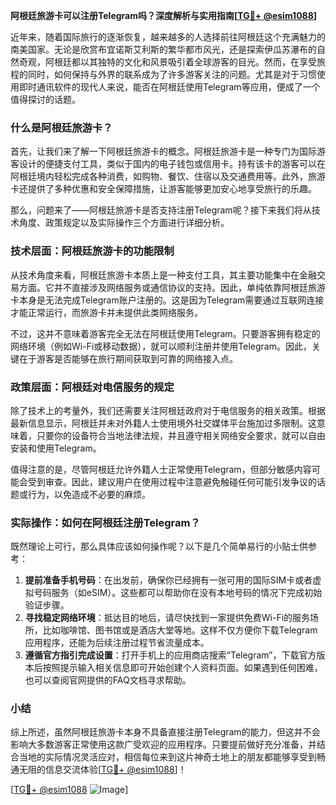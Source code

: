 **阿根廷旅游卡可以注册Telegram吗？深度解析与实用指南[[TG💪+ @esim1088](https://t.me/s/esim1088)]**

近年来，随着国际旅行的逐渐恢复，越来越多的人选择前往阿根廷这个充满魅力的南美国家。无论是欣赏布宜诺斯艾利斯的繁华都市风光，还是探索伊瓜苏瀑布的自然奇观，阿根廷都以其独特的文化和风景吸引着全球游客的目光。然而，在享受旅程的同时，如何保持与外界的联系成为了许多游客关注的问题。尤其是对于习惯使用即时通讯软件的现代人来说，能否在阿根廷使用Telegram等应用，便成了一个值得探讨的话题。

### 什么是阿根廷旅游卡？

首先，让我们来了解一下阿根廷旅游卡的概念。阿根廷旅游卡是一种专门为国际游客设计的便捷支付工具，类似于国内的电子钱包或信用卡。持有该卡的游客可以在阿根廷境内轻松完成各种消费，如购物、餐饮、住宿以及交通费用等。此外，旅游卡还提供了多种优惠和安全保障措施，让游客能够更加安心地享受旅行的乐趣。

那么，问题来了——阿根廷旅游卡是否支持注册Telegram呢？接下来我们将从技术角度、政策规定以及实际操作三个方面进行详细分析。

### 技术层面：阿根廷旅游卡的功能限制

从技术角度来看，阿根廷旅游卡本质上是一种支付工具，其主要功能集中在金融交易方面。它并不直接涉及网络服务或通信协议的支持。因此，单纯依靠阿根廷旅游卡本身是无法完成Telegram账户注册的。这是因为Telegram需要通过互联网连接才能正常运行，而旅游卡并未提供此类网络服务。

不过，这并不意味着游客完全无法在阿根廷使用Telegram。只要游客拥有稳定的网络环境（例如Wi-Fi或移动数据），就可以顺利注册并使用Telegram。因此，关键在于游客是否能够在旅行期间获取到可靠的网络接入点。

### 政策层面：阿根廷对电信服务的规定

除了技术上的考量外，我们还需要关注阿根廷政府对于电信服务的相关政策。根据最新信息显示，阿根廷并未对外籍人士使用境外社交媒体平台施加过多限制。这意味着，只要你的设备符合当地法律法规，并且遵守相关网络安全要求，就可以自由安装和使用Telegram。

值得注意的是，尽管阿根廷允许外籍人士正常使用Telegram，但部分敏感内容可能会受到审查。因此，建议用户在使用过程中注意避免触碰任何可能引发争议的话题或行为，以免造成不必要的麻烦。

### 实际操作：如何在阿根廷注册Telegram？

既然理论上可行，那么具体应该如何操作呢？以下是几个简单易行的小贴士供参考：

1. **提前准备手机号码**：在出发前，确保你已经拥有一张可用的国际SIM卡或者虚拟号码服务（如eSIM）。这些都可以帮助你在没有本地号码的情况下完成初始验证步骤。
2. **寻找稳定网络环境**：抵达目的地后，请尽快找到一家提供免费Wi-Fi的服务场所，比如咖啡馆、图书馆或是酒店大堂等地。这样不仅方便你下载Telegram应用程序，还能为后续注册过程节省流量成本。
3. **遵循官方指引完成设置**：打开手机上的应用商店搜索“Telegram”，下载官方版本后按照提示输入相关信息即可开始创建个人资料页面。如果遇到任何困难，也可以查阅官网提供的FAQ文档寻求帮助。

### 小结

综上所述，虽然阿根廷旅游卡本身不具备直接注册Telegram的能力，但这并不会影响大多数游客正常使用这款广受欢迎的应用程序。只要提前做好充分准备，并结合当地的实际情况灵活应对，相信每位来到这片神奇土地上的朋友都能够享受到畅通无阻的信息交流体验[[TG💪+ @esim1088](https://t.me/s/esim1088)]！

[[TG💪+ @esim1088](https://t.me/s/esim1088) ![Image](https://i.postimg.cc/4NQfJmqS/Snipaste-2025-05-13-00-14-12.png)]